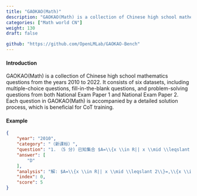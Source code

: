 ```yaml
---
title: "GAOKAO(Math)"
description: "GAOKAO(Math) is a collection of Chinese high school mathematics questions from the years 2010 to 2022. It consists of six datasets, including multiple-choice questions, fill-in-the-blank questions, and problem-solving questions from both National Exam Paper 1 and National Exam Paper 2. Each question in GAOKAO(Math) is accompanied by a detailed solution process, which is beneficial for CoT training."
categories: ["Math world CN"]
weight: 130
draft: false

github: "https://github.com/OpenLMLab/GAOKAO-Bench"
---
```


#### Introduction

GAOKAO(Math) is a collection of Chinese high school mathematics questions from the years 2010 to 2022. It consists of six datasets, including multiple-choice questions, fill-in-the-blank questions, and problem-solving questions from both National Exam Paper 1 and National Exam Paper 2. Each question in GAOKAO(Math) is accompanied by a detailed solution process, which is beneficial for CoT training.

#### Example

```json
{
    "year": "2010",
    "category": "（新课标）",
    "question": "1. （5 分) 已知集合 $A=\\{x \\in R|| x \\mid \\leqslant 2\\}\\}, B=\\{x \\in Z \\mid \\sqrt{x} \\leqslant 4\\}$, 则 $A \\cap B=(\\quad$ ）\nA. $(0,2)$\nB. $[0,2]$\nC. $\\{0,2\\}$\nD. $\\{0,1,2\\}$\n",
    "answer": [
        "D"
    ],
    "analysis": "解: $A=\\{x \\in R|| x \\mid \\leqslant 2\\}=,\\{x \\in R \\mid-2 \\leqslant x \\leqslant 2\\}$,\n\n$B=\\{x \\in Z \\mid \\sqrt{x} \\leqslant 4\\}=\\{x \\in Z \\mid 0 \\leqslant x \\leqslant 16\\}$\n\n故 $A \\cap B=\\{0,1,2\\}$.\n\n应选 D.\n",
    "index": 0,
    "score": 5
}
```